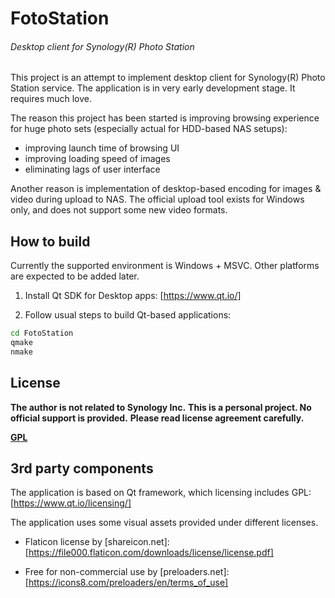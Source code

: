 # FotoStation
###### Desktop client for Synology(R) Photo Station

This project is an attempt to implement desktop client for Synology(R) Photo Station service.
The application is in very early development stage. It requires much love.

The reason this project has been started is improving browsing experience for huge photo sets (especially actual for HDD-based NAS setups): 
- improving launch time of browsing UI
- improving loading speed of images
- eliminating lags of user interface

Another reason is implementation of desktop-based encoding for images & video during upload to NAS.
The official upload tool exists for Windows only, and does not support some new video formats.

## How to build

Currently the supported environment is Windows + MSVC. Other platforms are expected to be added later.

1. Install Qt SDK for Desktop apps: [https://www.qt.io/]

2. Follow usual steps to build Qt-based applications:
```bat
cd FotoStation
qmake
nmake
```

## License

**The author is not related to Synology Inc.**
**This is a personal project. No official support is provided.**
**Please read license agreement carefully.**

[**GPL**](/LICENSE?raw=true)

## 3rd party components

  The application is based on Qt framework, which licensing includes GPL: [https://www.qt.io/licensing/]

  The application uses some visual assets provided under different licenses.
  - Flaticon license by [shareicon.net]:
    [https://file000.flaticon.com/downloads/license/license.pdf]

  - Free for non-commercial use by [preloaders.net]:
    [https://icons8.com/preloaders/en/terms_of_use]
